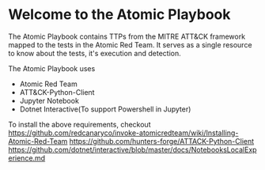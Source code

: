 # Welcome to the Atomic Playbook

The Atomic Playbook contains TTPs from the MITRE ATT&CK framework mapped to the tests in the Atomic Red Team. It serves as a single resource to know about the tests, it's execution and detection. 


The Atomic Playbook uses 
- Atomic Red Team
- ATT&CK-Python-Client
- Jupyter Notebook
- Dotnet Interactive(To support Powershell in Jupyter)

To install the above requirements, checkout
https://github.com/redcanaryco/invoke-atomicredteam/wiki/Installing-Atomic-Red-Team
https://github.com/hunters-forge/ATTACK-Python-Client
https://github.com/dotnet/interactive/blob/master/docs/NotebooksLocalExperience.md